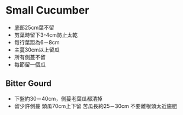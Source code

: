 # Small Cucumber

- 底部25cm葉不留
- 剪葉時留下3-4cm防止太乾
- 每行葉距為6－8cm
- 主蔓30cm以上留瓜
- 所有側蔓不留
- 每節留一個瓜

## Bitter Gourd
- 下盤約30－40cm，側蔓老葉瓜都清掉
- 留少許側蔓
頭瓜70cm上下留
苦瓜長約25－30cm
不要離根頭太近施肥
